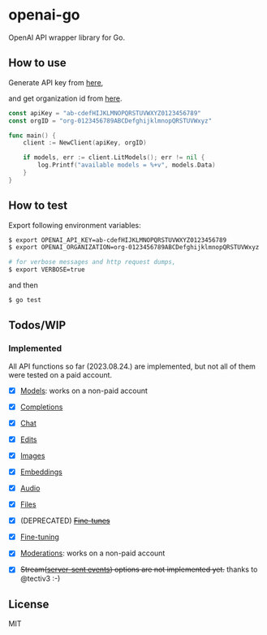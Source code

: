 # openai-go

OpenAI API wrapper library for Go.

## How to use

Generate API key from [here](https://platform.openai.com/account/api-keys),

and get organization id from [here](https://platform.openai.com/account/org-settings).

```go
const apiKey = "ab-cdefHIJKLMNOPQRSTUVWXYZ0123456789"
const orgID = "org-0123456789ABCDefghijklmnopQRSTUVWxyz"

func main() {
    client := NewClient(apiKey, orgID)

    if models, err := client.LitModels(); err != nil {
        log.Printf("available models = %+v", models.Data)
    }
}
```

## How to test

Export following environment variables:

```bash
$ export OPENAI_API_KEY=ab-cdefHIJKLMNOPQRSTUVWXYZ0123456789
$ export OPENAI_ORGANIZATION=org-0123456789ABCDefghijklmnopQRSTUVWxyz

# for verbose messages and http request dumps,
$ export VERBOSE=true

```

and then

```bash
$ go test
```

## Todos/WIP

### Implemented

All API functions so far (2023.08.24.) are implemented, but not all of them were tested on a paid account.

- [X] [Models](https://platform.openai.com/docs/api-reference/models): works on a non-paid account
- [X] [Completions](https://platform.openai.com/docs/api-reference/completions)
- [X] [Chat](https://platform.openai.com/docs/api-reference/chat)
- [X] [Edits](https://platform.openai.com/docs/api-reference/edits)
- [X] [Images](https://platform.openai.com/docs/api-reference/images)
- [X] [Embeddings](https://platform.openai.com/docs/api-reference/embeddings)
- [X] [Audio](https://platform.openai.com/docs/api-reference/audio)
- [X] [Files](https://platform.openai.com/docs/api-reference/files)
- [X] (DEPRECATED) ~~[Fine-tunes](https://platform.openai.com/docs/api-reference/fine-tunes)~~
- [X] [Fine-tuning](https://platform.openai.com/docs/api-reference/fine-tuning)
- [X] [Moderations](https://platform.openai.com/docs/api-reference/moderations): works on a non-paid account

- [X] ~~Stream([server-sent events](https://developer.mozilla.org/en-US/docs/Web/API/Server-sent_events/Using_server-sent_events#event_stream_format)) options are not implemented yet.~~ thanks to @tectiv3 :-)

## License

MIT

